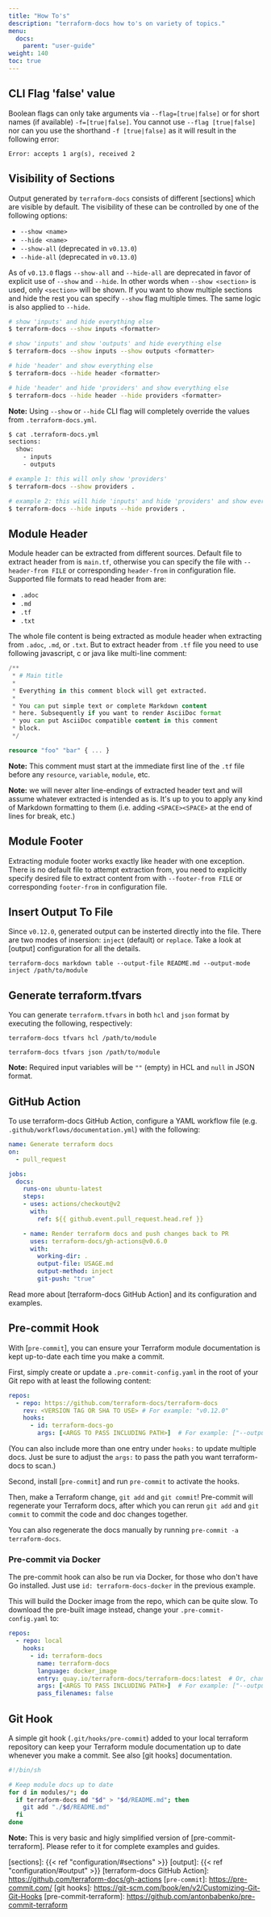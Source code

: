 ```yaml
---
title: "How To's"
description: "terraform-docs how to's on variety of topics."
menu:
  docs:
    parent: "user-guide"
weight: 140
toc: true
---
```


## CLI Flag 'false' value

Boolean flags can only take arguments via `--flag=[true|false]` or for short names
(if available) `-f=[true|false]`. You cannot use `--flag [true|false]` nor can you
use the shorthand `-f [true|false]` as it will result in the following error:

```text
Error: accepts 1 arg(s), received 2
```

## Visibility of Sections

Output generated by `terraform-docs` consists of different [sections] which are
visible by default. The visibility of these can be controlled by one of the following
options:

- `--show <name>`
- `--hide <name>`
- `--show-all` (deprecated in `v0.13.0`)
- `--hide-all` (deprecated in `v0.13.0`)

As of `v0.13.0` flags `--show-all` and `--hide-all` are deprecated in favor of
explicit use of `--show` and `--hide`. In other words when `--show <section>` is
used, only `<section>` will be shown. If you want to show multiple sections and
hide the rest you can specify `--show` flag multiple times. The same logic is also
applied to `--hide`.

```bash
# show 'inputs' and hide everything else
$ terraform-docs --show inputs <formatter>

# show 'inputs' and show 'outputs' and hide everything else
$ terraform-docs --show inputs --show outputs <formatter>

# hide 'header' and show everything else
$ terraform-docs --hide header <formatter>

# hide 'header' and hide 'providers' and show everything else
$ terraform-docs --hide header --hide providers <formatter>
```

**Note:** Using `--show` or `--hide` CLI flag will completely override the values
from `.terraform-docs.yml`.

```bash
$ cat .terraform-docs.yml
sections:
  show:
    - inputs
    - outputs

# example 1: this will only show 'providers'
$ terraform-docs --show providers .

# example 2: this will hide 'inputs' and hide 'providers' and show everything else
$ terraform-docs --hide inputs --hide providers .
```

## Module Header

Module header can be extracted from different sources. Default file to extract
header from is `main.tf`, otherwise you can specify the file with `--header-from FILE`
or corresponding `header-from` in configuration file. Supported file formats to
read header from are:

- `.adoc`
- `.md`
- `.tf`
- `.txt`

The whole file content is being extracted as module header when extracting from
`.adoc`, `.md`, or `.txt`. But to extract header from `.tf` file you need to use
following javascript, c or java like multi-line comment:

```tf
/**
 * # Main title
 *
 * Everything in this comment block will get extracted.
 *
 * You can put simple text or complete Markdown content
 * here. Subsequently if you want to render AsciiDoc format
 * you can put AsciiDoc compatible content in this comment
 * block.
 */

resource "foo" "bar" { ... }
```

**Note:** This comment must start at the immediate first line of the `.tf` file
before any `resource`, `variable`, `module`, etc.

**Note:** we will never alter line-endings of extracted header text and will assume
whatever extracted is intended as is. It's up to you to apply any kind of Markdown
formatting to them (i.e. adding `<SPACE><SPACE>` at the end of lines for break, etc.)

## Module Footer

Extracting module footer works exactly like header with one exception. There is no
default file to attempt extraction from, you need to explicitly specify desired file
to extract content from with `--footer-from FILE` or corresponding `footer-from` in
configuration file.

## Insert Output To File

Since `v0.12.0`, generated output can be insterted directly into the file. There
are two modes of insersion: `inject` (default) or `replace`. Take a look at [output]
configuration for all the details.

```console
terraform-docs markdown table --output-file README.md --output-mode inject /path/to/module
```

## Generate terraform.tfvars

You can generate `terraform.tfvars` in both `hcl` and `json` format by executing
the following, respectively:

```console
terraform-docs tfvars hcl /path/to/module

terraform-docs tfvars json /path/to/module
```

**Note:** Required input variables will be `""` (empty) in HCL and `null` in JSON
format.

## GitHub Action

To use terraform-docs GitHub Action, configure a YAML workflow file (e.g.
`.github/workflows/documentation.yml`) with the following:

```yaml
name: Generate terraform docs
on:
  - pull_request

jobs:
  docs:
    runs-on: ubuntu-latest
    steps:
    - uses: actions/checkout@v2
      with:
        ref: ${{ github.event.pull_request.head.ref }}

    - name: Render terraform docs and push changes back to PR
      uses: terraform-docs/gh-actions@v0.6.0
      with:
        working-dir: .
        output-file: USAGE.md
        output-method: inject
        git-push: "true"
```

Read more about [terraform-docs GitHub Action] and its configuration and
examples.

## Pre-commit Hook

With [`pre-commit`], you can ensure your Terraform module documentation is kept
up-to-date each time you make a commit.

First, simply create or update a `.pre-commit-config.yaml`
in the root of your Git repo with at least the following content:

```yaml
repos:
  - repo: https://github.com/terraform-docs/terraform-docs
    rev: <VERSION TAG OR SHA TO USE> # For example: "v0.12.0"
    hooks:
      - id: terraform-docs-go
        args: [<ARGS TO PASS INCLUDING PATH>]  # For example: ["--output-file", "README.md", "./mymodule/path"]
```

(You can also include more than one entry under `hooks:` to update multiple docs.
Just be sure to adjust the `args:` to pass the path you want terraform-docs to scan.)

Second, install [`pre-commit`] and run `pre-commit` to activate the hooks.

Then, make a Terraform change, `git add` and `git commit`!
Pre-commit will regenerate your Terraform docs, after which you can
rerun `git add` and `git commit` to commit the code and doc changes together.

You can also regenerate the docs manually by running `pre-commit -a terraform-docs`.

### Pre-commit via Docker

The pre-commit hook can also be run via Docker, for those who don't have Go installed.
Just use `id: terraform-docs-docker` in the previous example.

This will build the Docker image from the repo, which can be quite slow.
To download the pre-built image instead, change your `.pre-commit-config.yaml` to:

```yaml
repos:
  - repo: local
    hooks:
      - id: terraform-docs
        name: terraform-docs
        language: docker_image
        entry: quay.io/terraform-docs/terraform-docs:latest  # Or, change latest to pin to a specific version
        args: [<ARGS TO PASS INCLUDING PATH>]  # For example: ["--output-file", "README.md", "./mymodule/path"]
        pass_filenames: false
```

## Git Hook

A simple git hook (`.git/hooks/pre-commit`) added to your local terraform
repository can keep your Terraform module documentation up to date whenever you
make a commit. See also [git hooks] documentation.

```sh
#!/bin/sh

# Keep module docs up to date
for d in modules/*; do
  if terraform-docs md "$d" > "$d/README.md"; then
    git add "./$d/README.md"
  fi
done
```

**Note:** This is very basic and higly simplified version of [pre-commit-terraform].
Please refer to it for complete examples and guides.

[sections]: {{< ref "configuration/#sections" >}}
[output]: {{< ref "configuration/#output" >}}
[terraform-docs GitHub Action]: https://github.com/terraform-docs/gh-actions
[`pre-commit`]: https://pre-commit.com/
[git hooks]: https://git-scm.com/book/en/v2/Customizing-Git-Git-Hooks
[pre-commit-terraform]: https://github.com/antonbabenko/pre-commit-terraform
